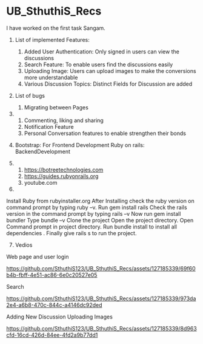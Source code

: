 # UB_SthuthiS_Recs


I have worked on the first task Sangam.
1. List of implemented Features:
	1. Added User Authentication: Only signed in users can view the discussions 
	2. Search Feature: To enable users find the discussions easily
	3. Uploading Image: Users can upload images to make the conversions more understandable
	4. Various Discussion Topics: Distinct Fields for Discussion are added

2. List of bugs 
	1. Migrating between Pages
3. 
	1. Commenting, liking and sharing 
	2. Notification Feature
	3. Personal Conversation features to enable strengthen their bonds
 
4. 
	Bootstrap: For Frontend Development
	Ruby on rails: BackendDevelopment
5. 
	1.  https://botreetechnologies.com
	2. https://guides.rubyonrails.org
	3. youtube.com
6. 
Install Ruby from rubyinstaller.org
After Installing check the ruby version on command prompt by typing ruby –v.
Run gem install rails 
Check the rails version in the command prompt by typing rails –v
Now run gem install bundler 
Type bundle –v
Clone the project
Open the project directory. 
Open Command prompt in project directory.
Run bundle install to install all dependencies .
Finally give rails s to run the project.

7. Vedios
	


Web page and user login







https://github.com/SthuthiS123/UB_SthuthiS_Recs/assets/127185339/69f60b4b-fbff-4e51-ac86-6e0c20527e05


Search






https://github.com/SthuthiS123/UB_SthuthiS_Recs/assets/127185339/973da2e4-a6b8-470c-844c-a4146dc92ded



Adding New Discussion Uploading Images 





https://github.com/SthuthiS123/UB_SthuthiS_Recs/assets/127185339/8d963cfd-16cd-426d-84ee-4fd2a9b77dd1

